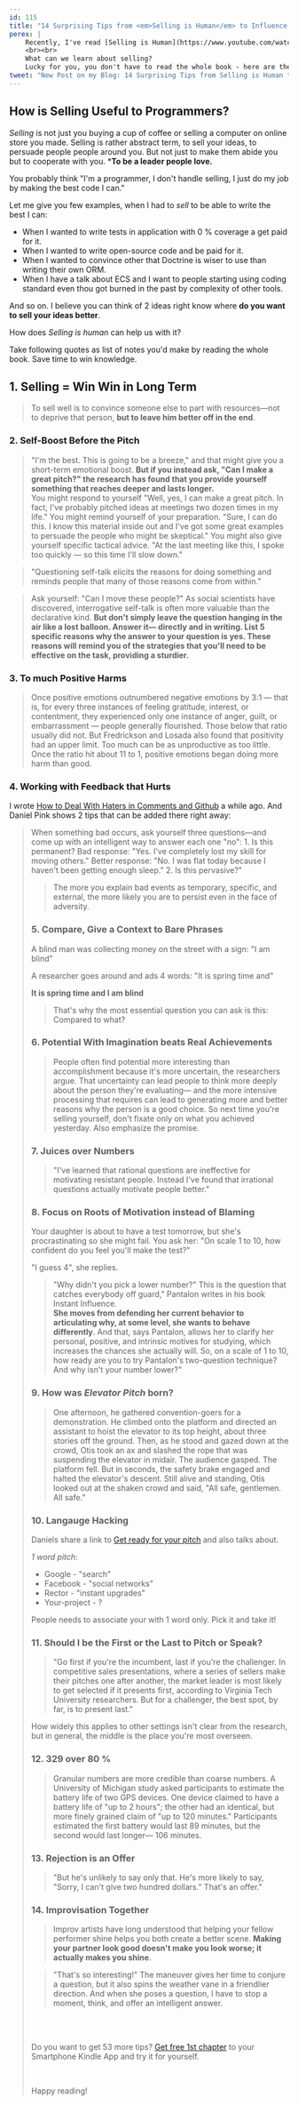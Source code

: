 ```yaml
---
id: 115
title: "14 Surprising Tips from <em>Selling is Human</em> to Influence Others"
perex: |
    Recently, I've read [Selling is Human](https://www.youtube.com/watch?v=nKrBitIQrgo&feature=youtu.be&t=290) by Daniel Pink. He's famous for [Pinkcast](https://www.danpink.com/pinkcast/) - an espresso of knowledge. I like him, because he's often right to the point, with examples, stories and science.
    <br><br>
    What can we learn about selling?
    Lucky for you, you don't have to read the whole book - here are the top 10 points I found very useful.
tweet: "New Post on my Blog: 14 Surprising Tips from Selling is Human to Influence Others"
---
```


## How is Selling Useful to Programmers?

*Selling* is not just you buying a cup of coffee or selling a computer on online store you made. Selling is rather abstract term, to sell your ideas, to persuade people people around you. But not just to make them abide you but to cooperate with you. ***To be a leader people love.**

You probably think "I'm a programmer, I don't handle selling, I just do my job by making the best code I can."

Let me give you few examples, when I had to *sell* to be able to write the best I can:

- When I wanted to write tests in application with 0 % coverage a get paid for it.
- When I wanted to write open-source code and be paid for it.
- When I wanted to convince other that Doctrine is wiser to use than writing their own ORM.
- When I have a talk about ECS and I want to people starting using coding standard even thou got burned in the past by complexity of other tools.

And so on. I believe you can think of 2 ideas right know where **do you want to sell your ideas better**.

How does *Selling is human* can help us with it? 

Take following quotes as list of notes you'd make by reading the whole book. Save time to win knowledge.

## 1. Selling = Win Win in Long Term

<blockquote class="blockquote">
    To sell well is to convince someone else to part with resources—not to deprive that person, <strong>but to leave him better off in the end</strong>.
</blockquote>

### 2. Self-Boost Before the Pitch

<blockquote class="blockquote">
    "I'm the best. This is going to be a breeze," and that might give you a short-term emotional boost. <strong>But if you instead ask, "Can I make a great pitch?" the research has found that you provide yourself something that reaches deeper and lasts longer.</strong>
    <br> 
    You might respond to yourself "Well, yes, I can make a great pitch. In fact, I've probably pitched ideas at meetings two dozen times in my life." You might remind yourself of your preparation. "Sure, I can do this. I know this material inside out and I've got some great examples to persuade the people who might be skeptical." You might also give yourself specific tactical advice. "At the last meeting like this, I spoke too quickly — so this time I'll slow down."
</blockquote> 

<blockquote class="blockquote">
    "Questioning self-talk elicits the reasons for doing something and reminds people that many of those reasons come from within."
</blockquote>

<blockquote class="blockquote">
    Ask yourself: "Can I move these people?" As social scientists have discovered, interrogative self-talk is often more valuable than the declarative kind. <strong>But don't simply leave the question hanging in the air like a lost balloon. Answer it— directly and in writing. List 5 specific reasons why the answer to your question is yes. These reasons will remind you of the strategies that you'll need to be effective on the task, providing a sturdier.</strong>
</blockquote>

### 3. To much Positive Harms

<blockquote class="blockquote">
    Once positive emotions outnumbered negative emotions by 3:1 — that is, for every three instances of feeling gratitude, interest, or contentment, they experienced only one instance of anger, guilt, or embarrassment — people generally flourished. Those below that ratio usually did not. But Fredrickson and Losada also found that positivity had an upper limit. <storng>Too much can be as unproductive as too little. Once the ratio hit about 11 to 1, positive emotions began doing more harm than good.</storng>
</blockquote>

### 4. Working with Feedback that Hurts

I wrote [How to Deal With Haters in Comments and Github](/blog/2018/01/29/how-to-deal-with-haters-in-comments-and-github/) a while ago. And Daniel Pink shows 2 tips that can be added there right away:

<blockquote class="blockquote">
    When something bad occurs, ask yourself three questions—and come up with an intelligent way to answer each one "no": 1. Is this permanent? Bad response: "Yes. I've completely lost my skill for moving others." Better response: "No. I was flat today because I haven't been getting enough sleep." 2. Is this pervasive?"
</blocquote>

<blockquote class="blockquote">
    The more you explain bad events as temporary, specific, and external, the more likely you are to persist even in the face of adversity.
</blockquote>

### 5. Compare, Give a Context to Bare Phrases

A blind man was collecting money on the street with a sign: "I am blind"

A researcher goes around and ads 4 words: "It is spring time and"

**It is spring time and
I am blind** 

<blockquote class="blockquote">
    That's why the most essential question you can ask is this: Compared to what?
</blockquote>

### 6. Potential With Imagination beats Real Achievements

<blockquote class="blockquote">
    People often find potential more interesting than accomplishment because it's more uncertain, the researchers argue. That uncertainty can lead people to think more deeply about the person they're evaluating— and the more intensive processing that requires can lead to generating more and better reasons why the person is a good choice. So next time you're selling yourself, don't fixate only on what you achieved yesterday. Also emphasize the promise.
</blockquote>

### 7. Juices over Numbers

<blockquote class="blockquote">
"I've learned that rational questions are ineffective for motivating resistant people. Instead I've found that irrational questions actually motivate people better."
</blockquote>

### 8. Focus on Roots of Motivation instead of Blaming

Your daughter is about to have a test tomorrow, but she's procrastinating so she might fail. 
You ask her: "On scale 1 to 10, how confident do you feel you'll make the test?"

"I guess 4", she replies.

<blockquote class="blockquote">
    "Why didn't you pick a lower number?" This is the question that catches everybody off guard," Pantalon writes in his book Instant Influence.
    <br>
    <strong>She moves from defending her current behavior to articulating why, at some level, she wants to behave differently</strong>. And that, says Pantalon, allows her to clarify her personal, positive, and intrinsic motives for studying, which increases the chances she actually will. So, on a scale of 1 to 10, how ready are you to try Pantalon's two-question technique? And why isn't your number lower?"
</blockquote>

### 9. How was *Elevator Pitch* born?

<blockquote class="blockquote">
    One afternoon, he gathered convention-goers for a demonstration. He climbed onto the platform and directed an assistant to hoist the elevator to its top height, about three stories off the ground. Then, as he stood and gazed down at the crowd, Otis took an ax and slashed the rope that was suspending the elevator in midair. The audience gasped. The platform fell. But in seconds, the safety brake engaged and halted the elevator's descent. Still alive and standing, Otis looked out at the shaken crowd and said, "All safe, gentlemen. All safe."
</blockquote>

### 10. Langauge Hacking

Daniels share a link to [Get ready for your pitch](http://www.danpink.com/pitch) and also talks about.

*1 word pitch*: 

- Google - "search"
- Facebook - "social networks"
- Rector - "instant upgrades"
- Your-project - ?

People needs to associate your with 1 word only. Pick it and take it! 

### 11. Should I be the First or the Last to Pitch or Speak?

<blockquote class="blockquote">
    "Go first if you're the incumbent, last if you're the challenger. In competitive sales presentations, where a series of sellers make their pitches one after another, the market leader is most likely to get selected if it presents first, according to Virginia Tech University researchers. But for a challenger, the best spot, by far, is to present last."
</blockquote>   

How widely this applies to other settings isn't clear from the research, but in general, the middle is the place you're most overseen. 

### 12. 329 over 80 %

<blockquote class="blockquote">
    Granular numbers are more credible than coarse numbers. A University of Michigan study asked participants to estimate the battery life of two GPS devices. One device claimed to have a battery life of "up to 2 hours"; the other had an identical, but more finely grained claim of "up to 120 minutes." Participants estimated the first battery would last 89 minutes, but the second would last longer— 106 minutes.
</blockquote>


### 13. Rejection is an Offer

<blockquote class="blockquote">
    "But he's unlikely to say only that. He's more likely to say, "Sorry, I can't give two hundred dollars." That's an offer."
</blockquote>

### 14. Improvisation Together

<blockquote class="blockquote">
    Improv artists have long understood that helping your fellow performer shine helps you both create a better scene. <strong>Making your partner look good doesn't make you look worse; it actually makes you shine</strong>.
</blockquote>

<blockquote class="blockquote">
    "That's so interesting!" The maneuver gives her time to conjure a question, but it also spins the weather vane in a friendlier direction. And when she poses a question, I have to stop a moment, think, and offer an intelligent answer. 
</blockquote>

<br>
<br>

Do you want to get 53 more tips? [Get free 1st chapter](https://www.amazon.com/Sell-Human-Surprising-Persuading-Influencing-ebook/dp/B00AO3K05S/ref=tmm_kin_swatch_0?_encoding=UTF8&qid=&sr=) to your Smartphone Kindle App and try it for yourself.

<br>

Happy reading!
